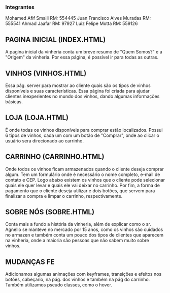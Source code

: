 ### Integrantes
Mohamed Afif Smaili  RM: 554445
Juan Francisco Alves Muradas RM: 555541
Ahmad Jaafar  RM: 97927
Luiz Felipe Motta  RM: 559126

## PAGINA INICIAL (INDEX.HTML)
A pagina inicial da vinheria conta um breve resumo de "Quem Somos?" e a "Origem" da vinheria. Por essa página, é possível ir para todas as outras. 
## VINHOS (VINHOS.HTML)
Essa pág. server para mostrar ao cliente quais são os tipos de vinhos disponíveis e suas características. Essa página foi criada para ajudar clientes inexperientes no mundo dos vinhos, dando algumas informações básicas.
## LOJA (LOJA.HTML)
É onde todas os vinhos disponíveis para comprar estão localizados. Possui 6 tipos de vinhos, cada um com um botão de "Comprar", onde ao clicar o usuário sera direcionado ao carrinho. 
## CARRINHO (CARRINHO.HTML)
Onde todos os vinhos ficam armazenados quando o cliente deseja comprar algum. Tem um formulário onde é necessário o nome completo, e-mail de contato e CEP. Logo abaixo existem os vinhos que o cliente pode selecionar quais ele quer levar e quais ele vai deixar no carrinho. Por fim, a forma de pagamento que o cliente deseja utilizar e dois botões, que servem para finalizar a compra e limpar o carrinho, respectivamente.
## SOBRE NÓS (SOBRE.HTML)
Conta mais a fundo a história da vinheria, além de explicar como o sr. Agnello se manteve no mercado por 15 anos, como os vinhos são cuidados no armazen e também conta um pouco dos tipos de clientes que aparecem na vinheria, onde a maioria são pessoas que não sabem muito sobre vinhos.
## MUDANÇAS FE
Adicionamos algumas animações com keyframes, transições e efeitos nos botões, cabeçario, na pág. dos vinhos e também na pág do carrinho. Também utilizamos pseudo classes, como o hover. 
